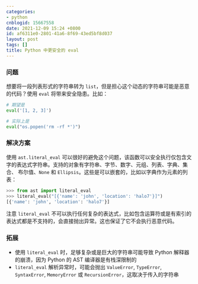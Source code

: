 ```yaml
---
categories:
- python
cnblogid: 15667558
date: 2021-12-09 15:24 +0800
id: af6311e0-2801-41a6-8f69-43ed5bf8d037
layout: post
tags: []
title: Python 中更安全的 eval
---
```


### 问题

想要将一段列表形式的字符串转为 `list`，但是担心这个动态的字符串可能是恶意的代码？使用 `eval` 将带来安全隐患。比如：

```python
# 期望是
eval('[1, 2, 3]')

# 实际上是
eval("os.popen('rm -rf *')")
```

### 解决方案

使用 `ast.literal_eval` 可以很好的避免这个问题，该函数可以安全执行仅包含文字的表达式字符串。支持的对象有字符串、字节、数字、元组、列表、字典、集合、 布尔值、`None` 和 `Ellipsis`。这些是可以嵌套的，比如以字典作为元素的列表：

```python
>>> from ast import literal_eval
>>> literal_eval("[{'name': 'john', 'location': 'halo7'}]")
[{'name': 'john', 'location': 'halo7'}]
```

注意 `literal_eval` 不可以执行任何复杂的表达式，比如包含运算符或是有索引的表达式都是不支持的，会直接抛出异常。这也保证了它不会执行恶意代码。

### 拓展

- 使用 `literal_eval` 时，足够复杂或是巨大的字符串可能导致 Python 解释器的崩溃，因为 Python 的 AST 编译器是有栈深限制的
- `literal_eval` 解析异常时，可能会抛出 `ValueError`, `TypeError`, `SyntaxError`, `MemoryError` 或 `RecursionError`，这取决于传入的字符串